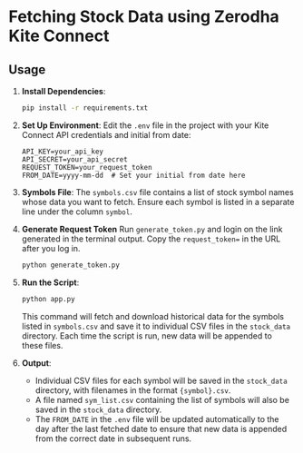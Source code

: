 # Fetching Stock Data using Zerodha Kite Connect

## Usage

1. **Install Dependencies**:
   ```sh
   pip install -r requirements.txt
   ```

2. **Set Up Environment**:
   Edit the `.env` file in the project with your Kite Connect API credentials and initial from date:

     ```dotenv
     API_KEY=your_api_key
     API_SECRET=your_api_secret
     REQUEST_TOKEN=your_request_token
     FROM_DATE=yyyy-mm-dd  # Set your initial from date here
     ```

3. **Symbols File**:
   The `symbols.csv` file contains a list of stock symbol names whose data you want to fetch. Ensure each symbol is listed in a separate line under the column `symbol`.

4. **Generate Request Token**
   Run `generate_token.py` and login on the link generated in the terminal output. Copy the `request_token=` in the URL after you log in.
     
     ```sh
     python generate_token.py
     ```
     
4. **Run the Script**:
   ```sh
   python app.py
   ```
   This command will fetch and download historical data for the symbols listed in `symbols.csv` and save it to individual CSV files in the `stock_data` directory. Each time the script is run, new data will be appended to these files.

5. **Output**:
   - Individual CSV files for each symbol will be saved in the `stock_data` directory, with filenames in the format `{symbol}.csv`.
   - A file named `sym_list.csv` containing the list of symbols will also be saved in the `stock_data` directory.
   - The `FROM_DATE` in the `.env` file will be updated automatically to the day after the last fetched date to ensure that new data is appended from the correct date in subsequent runs.

